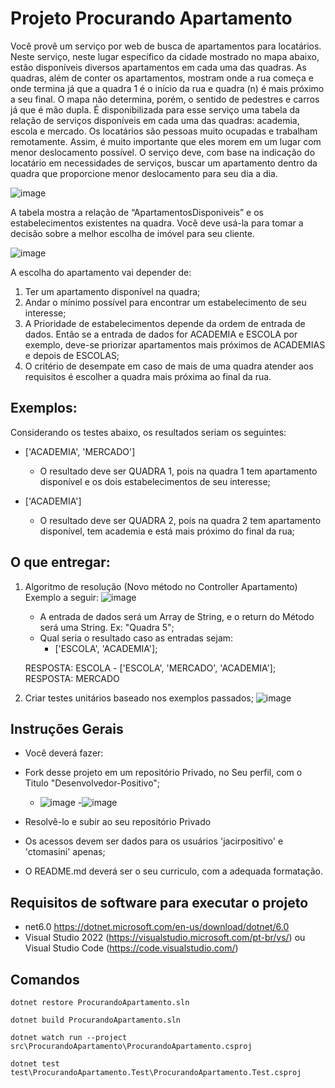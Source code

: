 # Projeto Procurando Apartamento

Você provê um serviço por web de busca de apartamentos para locatários. Neste serviço, neste lugar específico da cidade mostrado no mapa abaixo, estão disponíveis diversos apartamentos em cada uma das quadras. As quadras, além de conter os apartamentos, mostram onde a rua começa e onde termina já que a quadra 1 é o início da rua e quadra (n) é mais próximo a seu final. O mapa não determina, porém, o sentido de pedestres e carros já que é mão dupla. É disponibilizada para esse serviço uma tabela da relação de serviços disponíveis em cada uma das quadras: academia, escola e mercado. Os locatários são pessoas muito ocupadas e trabalham remotamente. Assim, é muito importante que eles morem em um lugar com menor deslocamento possível. O serviço deve, com base na indicação do locatário em necessidades de serviços, buscar um apartamento dentro da quadra que proporcione menor deslocamento para seu dia a dia. 

![image](https://user-images.githubusercontent.com/112395489/187196886-8818cda2-395c-4968-8831-645211fb303b.png)

A tabela mostra a relação de “ApartamentosDisponiveis” e os estabelecimentos existentes na quadra. Você deve usá-la para tomar a decisão sobre a melhor escolha de imóvel para seu cliente.

![image](https://user-images.githubusercontent.com/112395489/187196932-38fe6a55-7e7e-4a26-a463-3a3e015335dc.png)

A escolha do apartamento vai depender de:
1.	Ter um apartamento disponível na quadra;
2.	Andar o mínimo possível para encontrar um estabelecimento de seu interesse;
3.	A Prioridade de estabelecimentos depende da ordem de entrada de dados. Então se a entrada de dados for ACADEMIA e ESCOLA por exemplo, deve-se priorizar apartamentos mais próximos de ACADEMIAS e depois de ESCOLAS;
4.	O critério de desempate em caso de mais de uma quadra atender aos requisitos é escolher a quadra mais próxima ao final da rua.  

## Exemplos:

Considerando os testes abaixo, os resultados seriam os seguintes: 

- ['ACADEMIA', 'MERCADO'] 
    - O resultado deve ser QUADRA 1, pois na quadra 1 tem apartamento disponível e os dois estabelecimentos de seu interesse;

- ['ACADEMIA'] 
    - O resultado deve ser QUADRA 2, pois na quadra 2 tem apartamento disponível, tem academia e está mais próximo do final da rua;

## O que entregar:
1.	Algoritmo de resolução (Novo método no Controller Apartamento) Exemplo a seguir:
![image](https://user-images.githubusercontent.com/90634328/187257056-3d55d9e0-11c2-416e-9c07-2eba82665fcf.png)

    - A entrada de dados será um Array de String, e o return do Método será uma String. Ex: "Quadra 5";
    - Qual seria o resultado caso as entradas sejam:
        - ['ESCOLA', 'ACADEMIA'];

	RESPOSTA: ESCOLA
        - ['ESCOLA', 'MERCADO', 'ACADEMIA'];
	RESPOSTA: MERCADO
    
2.	Criar testes unitários baseado nos exemplos passados;
![image](https://user-images.githubusercontent.com/90634328/187255894-6ff4700d-0e97-4435-af29-a615925c6d20.png)


## Instruções Gerais
- Você deverá fazer:
 - Fork desse projeto em um repositório Privado, no Seu perfil, com o Titulo "Desenvolvedor-Positivo";
    - ![image](https://user-images.githubusercontent.com/90634328/187271331-e6582814-f28b-47d8-a940-f39d76a1f62d.png)
    -![image](https://user-images.githubusercontent.com/90634328/187272263-00e338ce-eb0c-474f-ab72-6c730060df56.png)

- Resolvê-lo e subir ao seu repositório Privado
- Os acessos devem ser dados para os usuários 'jacirpositivo' e 'ctomasini' apenas;
- O README.md deverá ser o seu curriculo, com a adequada formatação.

## Requisitos de software para executar o projeto
- net6.0 https://dotnet.microsoft.com/en-us/download/dotnet/6.0
- Visual Studio 2022 (https://visualstudio.microsoft.com/pt-br/vs/) ou Visual Studio Code (https://code.visualstudio.com/)

## Comandos
```{.cs}
dotnet restore ProcurandoApartamento.sln
```
```{.cs}
dotnet build ProcurandoApartamento.sln
```
```{.cs}
dotnet watch run --project src\ProcurandoApartamento\ProcurandoApartamento.csproj
```
```{.cs}
dotnet test test\ProcurandoApartamento.Test\ProcurandoApartamento.Test.csproj
```
